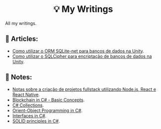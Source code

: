 <h1 align="center">
💡️ My Writings
</h1>

All my writings.

## 📄️ Articles:

- [Como utilizar o ORM SQLite-net para bancos de dados na Unity](https://link.medium.com/ihKdlrni25).
- [Como utilizar o SQLCipher para encriptação de bancos de dados na Unity](https://link.medium.com/c15WeOoj25).

## 📌️ Notes:

- [Notas sobre a criação de projetos fullstack utilizando Node.js, React e React Native](https://gist.github.com/JV-Amorim/15759e90cd7899bef10030be69fc262b).
- [Blockchain in C# - Basic Concepts](https://gist.github.com/JV-Amorim/9869a9ff89e0f5b69def6fd80adb2f09).
- [C# Collections](https://gist.github.com/JV-Amorim/b52951ecd156272746adf482e0a08a63).
- [Orient-Object Programming in C#](https://gist.github.com/JV-Amorim/db4741715bd0e55158929fc3a035a9d9).
- [Interfaces in C#](https://gist.github.com/JV-Amorim/d2478cc47691d80bb685f0fbc844e7d0).
- [SOLID principles in C#](https://gist.github.com/JV-Amorim/860ef67c250620f3f123aa7a09adf6c1).
